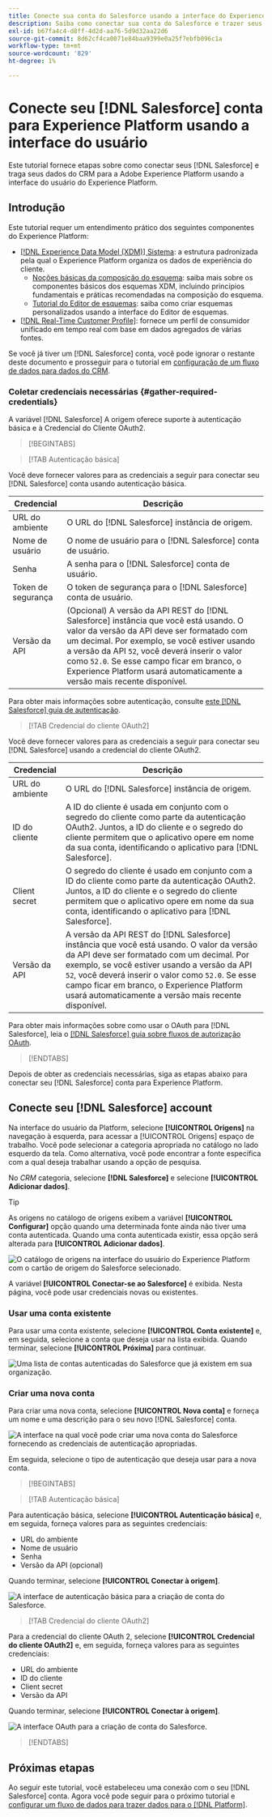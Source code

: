 ```yaml
---
title: Conecte sua conta do Salesforce usando a interface do Experience Platform
description: Saiba como conectar sua conta do Salesforce e trazer seus dados de CRM para o Experience Platform usando a interface do usuário.
exl-id: b67fa4c4-d8ff-4d2d-aa76-5d9d32aa22d6
source-git-commit: 8d62cf4ca0071e84baa9399e0a25f7ebfb096c1a
workflow-type: tm+mt
source-wordcount: '829'
ht-degree: 1%

---
```


# Conecte seu [!DNL Salesforce] conta para Experience Platform usando a interface do usuário

Este tutorial fornece etapas sobre como conectar seus [!DNL Salesforce] e traga seus dados do CRM para a Adobe Experience Platform usando a interface do usuário do Experience Platform.

## Introdução

Este tutorial requer um entendimento prático dos seguintes componentes do Experience Platform:

* [[!DNL Experience Data Model (XDM)] Sistema](../../../../../xdm/home.md): a estrutura padronizada pela qual o Experience Platform organiza os dados de experiência do cliente.
   * [Noções básicas da composição do esquema](../../../../../xdm/schema/composition.md): saiba mais sobre os componentes básicos dos esquemas XDM, incluindo princípios fundamentais e práticas recomendadas na composição do esquema.
   * [Tutorial do Editor de esquemas](../../../../../xdm/tutorials/create-schema-ui.md): saiba como criar esquemas personalizados usando a interface do Editor de esquemas.
* [[!DNL Real-Time Customer Profile]](../../../../../profile/home.md): fornece um perfil de consumidor unificado em tempo real com base em dados agregados de várias fontes.

Se você já tiver um [!DNL Salesforce] conta, você pode ignorar o restante deste documento e prosseguir para o tutorial em [configuração de um fluxo de dados para dados do CRM](../../dataflow/crm.md).

### Coletar credenciais necessárias {#gather-required-credentials}

A variável [!DNL Salesforce] A origem oferece suporte à autenticação básica e à Credencial do Cliente OAuth2.

>[!BEGINTABS]

>[!TAB Autenticação básica]

Você deve fornecer valores para as credenciais a seguir para conectar seu [!DNL Salesforce] conta usando autenticação básica.

| Credencial | Descrição |
| --- | --- |
| URL do ambiente | O URL do [!DNL Salesforce] instância de origem. |
| Nome de usuário | O nome de usuário para o [!DNL Salesforce] conta de usuário. |
| Senha | A senha para o [!DNL Salesforce] conta de usuário. |
| Token de segurança | O token de segurança para o [!DNL Salesforce] conta de usuário. |
| Versão da API | (Opcional) A versão da API REST do [!DNL Salesforce] instância que você está usando. O valor da versão da API deve ser formatado com um decimal. Por exemplo, se você estiver usando a versão da API `52`, você deverá inserir o valor como `52.0`. Se esse campo ficar em branco, o Experience Platform usará automaticamente a versão mais recente disponível. |

Para obter mais informações sobre autenticação, consulte [este [!DNL Salesforce] guia de autenticação](https://developer.salesforce.com/docs/atlas.en-us.api_rest.meta/api_rest/quickstart_oauth.htm).

>[!TAB Credencial do cliente OAuth2]

Você deve fornecer valores para as credenciais a seguir para conectar seu [!DNL Salesforce] usando a credencial do cliente OAuth2.

| Credencial | Descrição |
| --- | --- |
| URL do ambiente | O URL do [!DNL Salesforce] instância de origem. |
| ID do cliente | A ID do cliente é usada em conjunto com o segredo do cliente como parte da autenticação OAuth2. Juntos, a ID do cliente e o segredo do cliente permitem que o aplicativo opere em nome da sua conta, identificando o aplicativo para [!DNL Salesforce]. |
| Client secret | O segredo do cliente é usado em conjunto com a ID do cliente como parte da autenticação OAuth2. Juntos, a ID do cliente e o segredo do cliente permitem que o aplicativo opere em nome da sua conta, identificando o aplicativo para [!DNL Salesforce]. |
| Versão da API | A versão da API REST do [!DNL Salesforce] instância que você está usando. O valor da versão da API deve ser formatado com um decimal. Por exemplo, se você estiver usando a versão da API `52`, você deverá inserir o valor como `52.0`. Se esse campo ficar em branco, o Experience Platform usará automaticamente a versão mais recente disponível. |

Para obter mais informações sobre como usar o OAuth para [!DNL Salesforce], leia o [[!DNL Salesforce] guia sobre fluxos de autorização OAuth](https://help.salesforce.com/s/articleView?id=sf.remoteaccess_oauth_flows.htm&amp;type=5).

>[!ENDTABS]

Depois de obter as credenciais necessárias, siga as etapas abaixo para conectar seu [!DNL Salesforce] conta para Experience Platform.

## Conecte seu [!DNL Salesforce] account

Na interface do usuário da Platform, selecione **[!UICONTROL Origens]** na navegação à esquerda, para acessar a [!UICONTROL Origens] espaço de trabalho. Você pode selecionar a categoria apropriada no catálogo no lado esquerdo da tela. Como alternativa, você pode encontrar a fonte específica com a qual deseja trabalhar usando a opção de pesquisa.

No *CRM* categoria, selecione **[!DNL Salesforce]** e selecione **[!UICONTROL Adicionar dados]**.

>[!TIP]
>
>As origens no catálogo de origens exibem a variável **[!UICONTROL Configurar]** opção quando uma determinada fonte ainda não tiver uma conta autenticada. Quando uma conta autenticada existir, essa opção será alterada para **[!UICONTROL Adicionar dados]**.

![O catálogo de origens na interface do usuário do Experience Platform com o cartão de origem do Salesforce selecionado.](../../../../images/tutorials/create/salesforce/catalog.png)

A variável **[!UICONTROL Conectar-se ao Salesforce]** é exibida. Nesta página, você pode usar credenciais novas ou existentes.

### Usar uma conta existente

Para usar uma conta existente, selecione **[!UICONTROL Conta existente]** e, em seguida, selecione a conta que deseja usar na lista exibida. Quando terminar, selecione **[!UICONTROL Próxima]** para continuar.

![Uma lista de contas autenticadas do Salesforce que já existem em sua organização.](../../../../images/tutorials/create/salesforce/existing.png)

### Criar uma nova conta

Para criar uma nova conta, selecione **[!UICONTROL Nova conta]** e forneça um nome e uma descrição para o seu novo [!DNL Salesforce] conta.

![A interface na qual você pode criar uma nova conta do Salesforce fornecendo as credenciais de autenticação apropriadas.](../../../../images/tutorials/create/salesforce/new.png)

Em seguida, selecione o tipo de autenticação que deseja usar para a nova conta.

>[!BEGINTABS]

>[!TAB Autenticação básica]

Para autenticação básica, selecione **[!UICONTROL Autenticação básica]** e, em seguida, forneça valores para as seguintes credenciais:

* URL do ambiente
* Nome de usuário
* Senha
* Versão da API (opcional)

Quando terminar, selecione **[!UICONTROL Conectar à origem]**.

![A interface de autenticação básica para a criação de conta do Salesforce.](../../../../images/tutorials/create/salesforce/basic.png)

>[!TAB Credencial do cliente OAuth2]

Para a credencial do cliente OAuth 2, selecione **[!UICONTROL Credencial do cliente OAuth2]** e, em seguida, forneça valores para as seguintes credenciais:

* URL do ambiente
* ID do cliente
* Client secret
* Versão da API

Quando terminar, selecione **[!UICONTROL Conectar à origem]**.

![A interface OAuth para a criação de conta do Salesforce.](../../../../images/tutorials/create/salesforce/oauth2.png)

>[!ENDTABS]

## Próximas etapas

Ao seguir este tutorial, você estabeleceu uma conexão com o seu [!DNL Salesforce] conta. Agora você pode seguir para o próximo tutorial e [configurar um fluxo de dados para trazer dados para o [!DNL Platform]](../../dataflow/crm.md).
